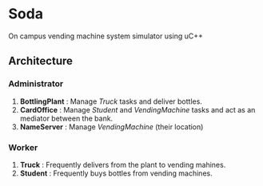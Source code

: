 # Soda
On campus vending machine system simulator using uC++

## Architecture
### Administrator
  1. __BottlingPlant__ : Manage _Truck_ tasks and deliver bottles.
  2. __CardOffice__ : Manage _Student_ and _VendingMachine_ tasks and act as an mediator between the bank.
  3. __NameServer__ : Manage _VendingMachine_ (their location)
  
### Worker
 1. __Truck__ : Frequently delivers from the plant to vending mahines.
 2. __Student__ : Frequently buys bottles from vending machines.
 
